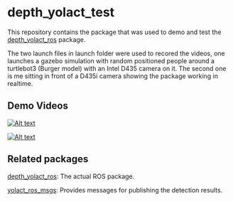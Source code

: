 # depth_yolact_test

This repository contains the package that was used to demo and test the [depth_yolact_ros](https://github.com/MarkNaeem/depth_yolact_ros) package.

The two launch files in launch folder were used to recored the videos, one launches a gazebo simulation with random positioned people around a turtlebot3 (Burger model) with an Intel D435 camera on it. The second one is me sitting in front of a D435i camera showing the package working in realtime.

## Demo Videos

[![Alt text](https://img.youtube.com/vi/WEpLgTxviIM/0.jpg)](https://www.youtube.com/watch?v=WEpLgTxviIM)

[![Alt text](https://img.youtube.com/vi/7B8EzT0luMM/0.jpg)](https://www.youtube.com/watch?v=7B8EzT0luMM)


## Related packages

[depth_yolact_ros](https://github.com/MarkNaeem/depth_yolact_ros): The actual ROS package.


[yolact_ros_msgs](https://github.com/Eruvae/yolact_ros_msgs): Provides messages for publishing the detection results.
